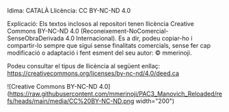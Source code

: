 Idima:     CATALÀ
Llicència: CC BY-NC-ND 4.0

Explicació:
Els textos inclosos al repositori tenen llicència Creative Commons BY-NC-ND 4.0 (Reconeixement-NoComercial-SenseObraDerivada 4.0 Internacional). Es a dir, podeu copiar-ho i compartir-lo sempre que sigui sense finalitats comercials, sense fer cap modificació o adaptació i fent esment del seu autor: © mmerinoji.

Podeu consultar el tipus de llicència al següent enllaç:
https://creativecommons.org/licenses/by-nc-nd/4.0/deed.ca

![Creative Commons BY-NC-ND 4.0](https://raw.githubusercontent.com/mmerinoji/PAC3_Manovich_Reloaded/refs/heads/main/media/CC%20BY-NC-ND.png width="200")
